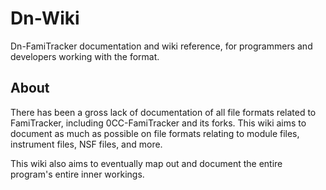 # Dn-Wiki

Dn-FamiTracker documentation and wiki reference, for programmers and developers working with the format.

## About

There has been a gross lack of documentation of all file formats related to FamiTracker, including 0CC-FamiTracker and its forks. This wiki aims to document as much as possible on file formats relating to module files, instrument files, NSF files, and more.

This wiki also aims to eventually map out and document the entire program's entire inner workings.
